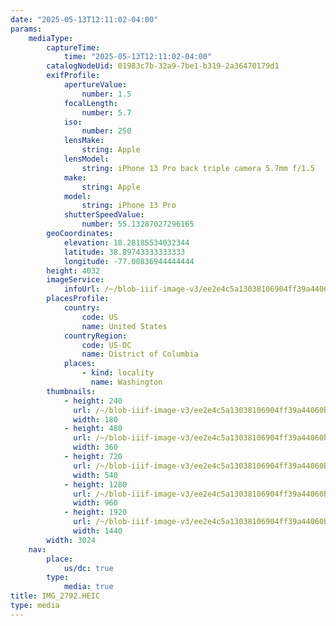```yaml
---
date: "2025-05-13T12:11:02-04:00"
params:
    mediaType:
        captureTime:
            time: "2025-05-13T12:11:02-04:00"
        catalogNodeUid: 01983c7b-32a9-7be1-b319-2a36470179d1
        exifProfile:
            apertureValue:
                number: 1.5
            focalLength:
                number: 5.7
            iso:
                number: 250
            lensMake:
                string: Apple
            lensModel:
                string: iPhone 13 Pro back triple camera 5.7mm f/1.5
            make:
                string: Apple
            model:
                string: iPhone 13 Pro
            shutterSpeedValue:
                number: 55.13287027296165
        geoCoordinates:
            elevation: 18.28185534032344
            latitude: 38.89743333333333
            longitude: -77.00836944444444
        height: 4032
        imageService:
            infoUrl: /~/blob-iiif-image-v3/ee2e4c5a13038106904ff39a44060b7a378194dbcb45cfcf9c1347025750ae5e/info.json
        placesProfile:
            country:
                code: US
                name: United States
            countryRegion:
                code: US-DC
                name: District of Columbia
            places:
                - kind: locality
                  name: Washington
        thumbnails:
            - height: 240
              url: /~/blob-iiif-image-v3/ee2e4c5a13038106904ff39a44060b7a378194dbcb45cfcf9c1347025750ae5e/full/180%2C240/0/default.jpg
              width: 180
            - height: 480
              url: /~/blob-iiif-image-v3/ee2e4c5a13038106904ff39a44060b7a378194dbcb45cfcf9c1347025750ae5e/full/360%2C480/0/default.jpg
              width: 360
            - height: 720
              url: /~/blob-iiif-image-v3/ee2e4c5a13038106904ff39a44060b7a378194dbcb45cfcf9c1347025750ae5e/full/540%2C720/0/default.jpg
              width: 540
            - height: 1280
              url: /~/blob-iiif-image-v3/ee2e4c5a13038106904ff39a44060b7a378194dbcb45cfcf9c1347025750ae5e/full/960%2C1280/0/default.jpg
              width: 960
            - height: 1920
              url: /~/blob-iiif-image-v3/ee2e4c5a13038106904ff39a44060b7a378194dbcb45cfcf9c1347025750ae5e/full/1440%2C1920/0/default.jpg
              width: 1440
        width: 3024
    nav:
        place:
            us/dc: true
        type:
            media: true
title: IMG_2792.HEIC
type: media
---
```


